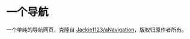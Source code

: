 一个导航
=======

一个单纯的导航网页，克隆自 [Jackie1123/aNavigation](https://github.com/Jackie1123/aNavigation)，版权归原作者所有。
